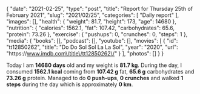 {
    "date": "2021-02-25",
    "type": "post",
    "title": "Report for Thursday 25th of February 2021",
    "slug": "2021\/02\/25",
    "categories": [
        "Daily report"
    ],
    "images": [],
    "health": {
        "weight": 81.7,
        "height": 173,
        "age": 14680
    },
    "nutrition": {
        "calories": 1562.1,
        "fat": 107.42,
        "carbohydrates": 65.6,
        "protein": 73.26
    },
    "exercise": {
        "pushups": 0,
        "crunches": 0,
        "steps": 1
    },
    "media": {
        "books": [],
        "podcast": [],
        "youtube": [],
        "movies": [
            {
                "id": "tt12850262",
                "title": "Do Do Sol Sol La La Sol",
                "year": "2020",
                "url": "https:\/\/www.imdb.com\/title\/tt12850262\/"
            }
        ],
        "photos": []
    }
}

Today I am <strong>14680 days</strong> old and my weight is <strong>81.7 kg</strong>. During the day, I consumed <strong>1562.1 kcal</strong> coming from <strong>107.42 g</strong> fat, <strong>65.6 g</strong> carbohydrates and <strong>73.26 g</strong> protein. Managed to do <strong>0 push-ups</strong>, <strong>0 crunches</strong> and walked <strong>1 steps</strong> during the day which is approximately <strong>0 km</strong>.